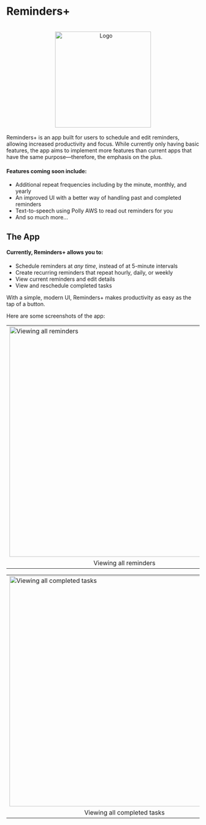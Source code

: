 # Reminders+
<br>
<div align="center" style="align-content: center">
 <img src="https://i.imgur.com/T7daC3G.png" alt="Logo" height="250"/>
</div>
<br>
Reminders+ is an app built for users to schedule and edit reminders, allowing increased productivity and focus. While currently only having basic features, the app aims to implement more features than current apps that have the same purpose—therefore, the emphasis on the plus.

#### Features coming soon include:
 * Additional repeat frequencies including by the minute, monthly, and yearly
 * An improved UI with a better way of handling past and completed reminders
 * Text-to-speech using Polly AWS to read out reminders for you
 * And so much more...

## The App
#### Currently, Reminders+ allows you to:
* Schedule reminders at *any time*, instead of at 5-minute intervals
* Create recurring reminders that repeat hourly, daily, or weekly
* View current reminders and edit details
* View and reschedule completed tasks

With a simple, modern UI, Reminders+ makes productivity as easy as the tap of a button.

Here are some screenshots of the app:

<table>
 <tr>
  <td>
    <img src="https://i.imgur.com/z3oxRfK.png" alt="Viewing all reminders" height="600"/>
  </td>
  <td>
    <img src="https://i.imgur.com/cfEocHZ.png" alt="Creating a new reminder" height="600"/>
  </td>
   <td>
    <img src="https://i.imgur.com/YhWWsBI.png" alt="Viewing a current reminder" height="600"/>
  </td>
 </tr>
 <tr>
   <td align="center">Viewing all reminders</td>
   <td align="center">Creating a new reminder</td>
   <td align="center">Viewing a current reminder</td>
 </tr>
</table>
  
<table align="center">
 <tr>
  <td>
   <img src="https://i.imgur.com/PjN0GYY.png" alt="Viewing all completed tasks" height="600"/>
  </td>
  <td>
   <img src="https://i.imgur.com/1Ebcfch.png" alt="Viewing a completed task" height="600"/>
  </td>
 </tr>
 <tr>
  <td align="center">Viewing all completed tasks</td>
  <td align="center">Viewing a completed task</td>
 </tr>
</table>

